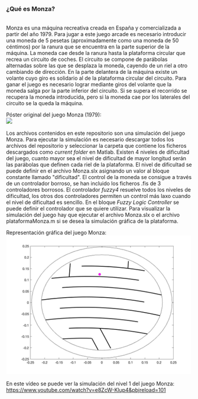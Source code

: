 <h3>¿Qué es Monza?</h3> <br />
Monza es una máquina recreativa creada en España y comercializada a partir del año 1979. Para jugar a este juego arcade es necesario introducir una moneda de 5 pesetas (aproximadamente como una moneda de 50 céntimos) por la ranura que se encuentra en la parte superior de la máquina. La moneda cae desde la ranura hasta la plataforma circular que recrea un circuito de coches. El circuito se compone de parábolas alternadas sobre las que se desplaza la moneda, cayendo de un riel a otro cambiando de dirección. En la parte delantera de la máquina existe un volante cuyo giro es solidario al de la plataforma circular del circuito. Para ganar el juego es necesario lograr mediante giros del volante que la moneda salga por la parte inferior del circuito. Si se supera el recorrido se recupera la moneda introducida, pero si la moneda cae por los laterales del circuito se la queda la máquina.

Póster original del juego Monza (1979): <br />
<img src="images/poster.png" width="500">

Los archivos contenidos en este repositorio son una simulación del juego Monza. Para ejecutar la simulación es necesario descargar todos los archivos del repositorio y seleccionar la carpeta que contiene los ficheros descargados como *current folder* en Matlab. Existen 4 niveles de dificultad del juego, cuanto mayor sea el nivel de dificultad de mayor longitud serán las parábolas que definen cada riel de la plataforma. El nivel de dificultad se puede definir en el archivo Monza.slx asignando un valor al bloque constante llamado "dificultad". El control de la moneda se consigue a través de un controlador borroso, se han incluido los ficheros .fis de 3 controladores borrosos. El controlador *fuzzy4* resuelve todos los niveles de dificultad, los otros dos controladores permiten un control más laxo cuando el nivel de dificultad es sencillo. En el bloque *Fuzzy Logic Controller* se puede definir el controlador que se quiere utilizar. Para visualizar la simulación del juego hay que ejecutar el archivo Monza.slx o el archivo plataformaMonza.m si se desea la simulación gráfica de la plataforma.

Representación gráfica del juego Monza: <br />
<img src="images/wtfIsMonza.png" width="500">

En este vídeo se puede ver la simulación del nivel 1 del juego Monza: <br />
https://www.youtube.com/watch?v=e8ZcW-Klup4&pbjreload=101
